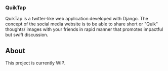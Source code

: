 ### QuikTap

QuikTap is a twitter-like web application developed with Django. The concept of the social media website is to be able to share short or "Quik" thoughts/ images with your friends in rapid manner that promotes impactful but swift discussion.

## About

This project is currently WIP.